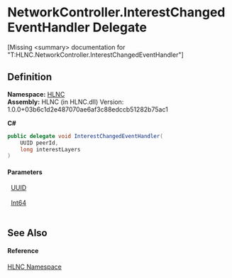 # NetworkController.InterestChangedEventHandler Delegate


\[Missing &lt;summary&gt; documentation for "T:HLNC.NetworkController.InterestChangedEventHandler"\]



## Definition
**Namespace:** <a href="N_HLNC">HLNC</a>  
**Assembly:** HLNC (in HLNC.dll) Version: 1.0.0+03b6c1d2e487070ae6af3c88edccb51282b75ac1

**C#**
``` C#
public delegate void InterestChangedEventHandler(
	UUID peerId,
	long interestLayers
)
```



#### Parameters
<dl><dt>  <a href="T_HLNC_UUID">UUID</a></dt><dd> </dd><dt>  <a href="https://learn.microsoft.com/dotnet/api/system.int64" target="_blank" rel="noopener noreferrer">Int64</a></dt><dd> </dd></dl>

## See Also


#### Reference
<a href="N_HLNC">HLNC Namespace</a>  
